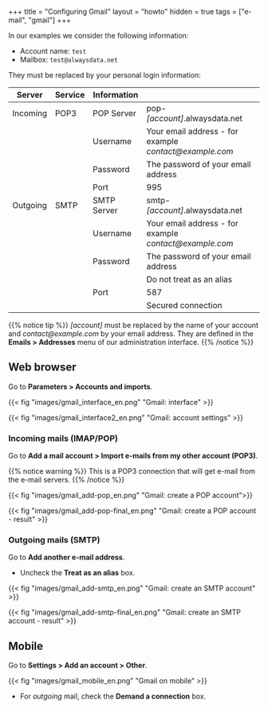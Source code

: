 +++
title = "Configuring Gmail"
layout = "howto"
hidden = true
tags = ["e-mail", "gmail"]
+++

In our examples we consider the following information:

- Account name: `test`
- Mailbox: `test@alwaysdata.net`

They must be replaced by your personal login information: 

|Server|Service|Information||
|---|---|---|---|
|Incoming|POP3|POP Server|pop-*[account]*.alwaysdata.net|
|||Username|Your email address - for example *contact\@example.com*|
|||Password|The password of your email address|
|||Port|995|
|Outgoing|SMTP|SMTP Server|smtp-*[account]*.alwaysdata.net|
|||Username|Your email address - for example *contact\@example.com*|
|||Password|The password of your email address|
||||Do not treat as an alias|
|||Port|587|
||||Secured connection|

{{% notice tip %}}
 *[account]* must be replaced by the name of your account and *contact\@example.com* by your email address. They are defined in the **Emails > Addresses** menu of our administration interface.
{{% /notice %}}

## Web browser

Go to **Parameters > Accounts and imports**.

{{< fig "images/gmail_interface_en.png" "Gmail: interface" >}}

{{< fig "images/gmail_interface2_en.png" "Gmail: account settings" >}}

### Incoming mails (IMAP/POP)

Go to **Add a mail account > Import e-mails from my other account (POP3)**.

{{% notice warning %}}
This is a POP3 connection that will get e-mail from the e-mail servers.
{{% /notice %}}

{{< fig "images/gmail_add-pop_en.png" "Gmail: create a POP account">}}

{{< fig "images/gmail_add-pop-final_en.png" "Gmail: create a POP account - result" >}}

### Outgoing mails (SMTP)

Go to **Add another e-mail address**.

- Uncheck the **Treat as an alias** box.

{{< fig "images/gmail_add-smtp_en.png" "Gmail: create an SMTP account" >}}

{{< fig "images/gmail_add-smtp-final_en.png" "Gmail: create an SMTP account - result" >}}

## Mobile

Go to **Settings > Add an account > Other**.

{{< fig "images/gmail_mobile_en.png" "Gmail on mobile" >}}

- For *outgoing* mail, check the **Demand a connection** box.
